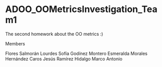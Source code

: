 # ADOO_OOMetricsInvestigation_Team1
The second homework about the OO metrics :)

Members

Flores Salmorán Lourdes Sofía
Godínez Montero Esmeralda
Morales Hernández Caros Jesús
Ramírez Hidalgo Marco Antonio
